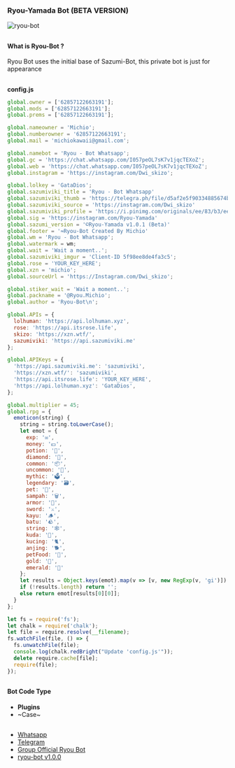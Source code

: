 <h3>Ryou-Yamada Bot (BETA VERSION)</h3>

![ryou-bot](https://telegra.ph/file/10a40a757908e0b2888c5.jpg)

##

<h4>What is Ryou-Bot ?</h4>
<p>Ryou Bot uses the initial base of Sazumi-Bot, this private bot is just for appearance </p>

##
<h>**config.js**</h2>

```javascript
global.owner = ['62857122663191'];
global.mods = ['62857122663191'];
global.prems = ['62857122663191'];

global.nameowner = 'Michio';
global.numberowner = '62857122663191';
global.mail = 'michiokawaii@gmail.com';

global.namebot = 'Ryou - Bot Whatsapp';
global.gc = 'https://chat.whatsapp.com/I057peOL7sK7v1jqcTEXoZ';
global.web = 'https://chat.whatsapp.com/I057peOL7sK7v1jqcTEXoZ';
global.instagram = 'https://instagram.com/Dwi_skizo';

global.lolkey = 'GataDios';
global.sazumiviki_title = 'Ryou - Bot Whatsapp'
global.sazumiviki_thumb = 'https://telegra.ph/file/d5af2e5f90334885674b5.jpg'
global.sazumiviki_source = 'https://instagram.com/Dwi_skizo'
global.sazumiviki_profile = 'https://i.pinimg.com/originals/ee/83/b3/ee83b364c152f474b6e85e8b4737462f.jpg'
global.sig = 'https://instagram.com/Ryou-Yamada'
global.sazumi_version = '©Ryou-Yamada v1.0.1 (Beta)'
global.footer = '≈Ryou-Bot Created By Michio'
global.wm = 'Ryou - Bot Whatsapp';
global.watermark = wm;
global.wait = 'Wait a moment..';
global.sazumiviki_imgur = 'Client-ID 5f98ee8de4fa3c5';
global.rose = 'YOUR_KEY_HERE';
global.xzn = 'michio';
global.sourceUrl = 'https://Instagram.com/Dwi_skizo';

global.stiker_wait = 'Wait a moment..';
global.packname = '@Ryou.Michio';
global.author = 'Ryou-Bot\n';

global.APIs = {
  lolhuman: 'https://api.lolhuman.xyz',
  rose: 'https://api.itsrose.life',
  skizo: 'https://xzn.wtf/',
  sazumiviki: 'https://api.sazumiviki.me'
};

global.APIKeys = {
  'https://api.sazumiviki.me': 'sazumiviki',
  'https://xzn.wtf/': 'sazumiviki',
  'https://api.itsrose.life': 'YOUR_KEY_HERE',
  'https://api.lolhuman.xyz': 'GataDios',
};

global.multiplier = 45;
global.rpg = {
  emoticon(string) {
    string = string.toLowerCase();
    let emot = {
      exp: '✉️',
      money: '💵',
      potion: '🥤',
      diamond: '💎',
      common: '📦',
      uncommon: '🎁',
      mythic: '🗳️',
      legendary: '🗃️',
      pet: '🎁',
      sampah: '🗑',
      armor: '🥼',
      sword: '⚔️',
      kayu: '🪵',
      batu: '🪨',
      string: '🕸️',
      kuda: '🐎',
      kucing: '🐈',
      anjing: '🐕',
      petFood: '🍖',
      gold: '👑',
      emerald: '💚'
    };
    let results = Object.keys(emot).map(v => [v, new RegExp(v, 'gi')]).filter(v => v[1].test(string));
    if (!results.length) return '';
    else return emot[results[0][0]];
  }
};

let fs = require('fs');
let chalk = require('chalk');
let file = require.resolve(__filename);
fs.watchFile(file, () => {
  fs.unwatchFile(file);
  console.log(chalk.redBright("Update 'config.js'"));
  delete require.cache[file];
  require(file);
});
```
##

<h4>Bot Code Type</h4>

- <b>Plugins</b>
- ~Case~

##

- [Whatsapp](https://wa.me/+62857122663191)
- [Telegram](https://t.me/michiokawaii)
- [Group Official Ryou Bot](https://chat.whatsapp.com/IsLUDInfrTC4Tv74I96imL)
- [ryou-bot v1.0.0](https://wa.me/6285742548496?text=.menu)
##
